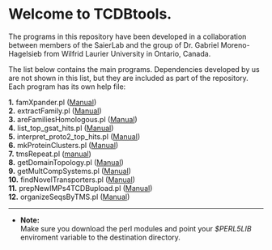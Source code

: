 # Welcome to TCDBtools.

The programs in this repository have been developed in a collaboration between 
members of the SaierLab and the group of Dr. Gabriel Moreno-Hagelsieb from 
Wilfrid Laurier University in Ontario, Canada.

The list below contains the main programs. Dependencies developed by us are 
not shown in this list, but they are included as part of the repository. 
Each program has its own help file:


**1.** famXpander.pl ([Manual](manuals/famXpander.md))  
**2.** extractFamily.pl ([Manual](manuals/extractFamily.md))    
**3.** areFamiliesHomologous.pl ([Manual](manuals/areFamiliesHomologous.md))  
**4.** list_top_gsat_hits.pl ([Manual](manuals/list_top_gsat_hits.md))  
**5.** interpret_proto2_top_hits.pl ([Manual](manuals/interpret_proto2_top_hits.md))  
**6.** mkProteinClusters.pl  ([Manual](manuals/mkProteinClusters.md))  
**7.** tmsRepeat.pl ([manual](Manuals/tmsRepeat.md))  
**8.** getDomainTopology.pl ([Manual](manuals/getDomainTopology.md))   
**9.** getMultCompSystems.pl ([Manual](manuals/getMultCompSystems.md))  
**10.** findNovelTransporters.pl ([Manual](manuals/findNovelTransporters.md))  
**11.** prepNewIMPs4TCDBupload.pl ([Manual](manuals/prepNewIMPs4TCDBupload.md))  
**12.** organizeSeqsByTMS.pl ([Manual](manuals/organizeSeqsByTMS.md))  


---

* **Note:**  
Make sure you download the perl modules and point your _$PERL5LIB_ 
enviroment variable to the destination directory.


